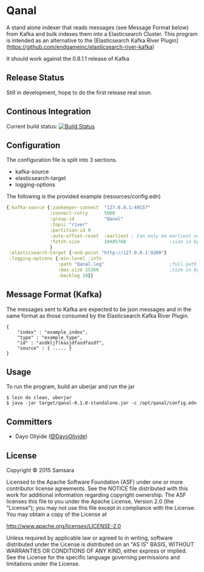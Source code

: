 # Qanal

A stand alone indexer that reads messages (see Message Format below) from Kafka and bulk indexes them into a Elasticsearch Cluster.
This program is intended as an alternative to the [Elasticsearch Kafka River Plugin] (https://github.com/endgameinc/elasticsearch-river-kafka)

It should work against the 0.8.1.1 release of Kafka

## Release Status
Still in development, hope to do the first release real soon.

## Continous Integration
Current build status: [![Build Status](https://travis-ci.org/samsara/qanal.svg?branch=master)](https://travis-ci.org/samsara/qanal.svg?branch=master)


## Configuration
The configuration file is split into 3 sections.
* kafka-source
* elasticsearch-target
* logging-options

The following is the provided example (resources/config.edn)
```clojure
{:kafka-source {:zookeeper-connect  "127.0.0.1:49157"
                :connect-retry      5000
                :group-id           "Qanal"
                :topic "river"
                :partition-id 0
                :auto-offset-reset  :earliest ; Can only be earliest or latest
                :fetch-size         10485760                ;size in bytes
                }
 :elasticsearch-target {:end-point "http://127.0.0.1:9200"}
 :logging-options {:min-level :info
                   :path "Qanal.log"                        ;full path name for the file
                   :max-size 15360                          ;size in bytes
                   :backlog 10}}
```

## Message Format (Kafka)
The messages sent to Kafka are expected to be json messages and in the same format as those
consumed by the Elasticsearch Kafka River Plugin.

	{
		"index" : "example_index",
		"type" : "example_type",
		"id" : "asdkljflkasjdfasdfasdf",
		"source" : { ..... }
	}
## Usage

To run the program, build an uberjar and run the jar

    $ lein do clean, uberjar
    $ java -jar target/qanal-0.1.0-standalone.jar -c /opt/qanal/config.edn

## Committers

* Dayo Oliyide ([@DayoOliyide](https://github.com/DayoOliyide))

## License

Copyright © 2015 Samsara

Licensed to the Apache Software Foundation (ASF) under one
or more contributor license agreements.  See the NOTICE file
distributed with this work for additional information
regarding copyright ownership.  The ASF licenses this file
to you under the Apache License, Version 2.0 (the
"License"); you may not use this file except in compliance
with the License.  You may obtain a copy of the License at

  http://www.apache.org/licenses/LICENSE-2.0

Unless required by applicable law or agreed to in writing,
software distributed under the License is distributed on an
"AS IS" BASIS, WITHOUT WARRANTIES OR CONDITIONS OF ANY
KIND, either express or implied.  See the License for the
specific language governing permissions and limitations
under the License.
